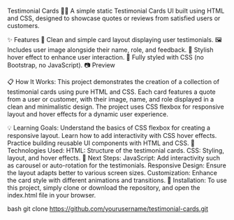 Testimonial Cards 🌟💬
A simple static Testimonial Cards UI built using HTML and CSS, designed to showcase quotes or reviews from satisfied users or customers.

✨ Features
📌 Clean and simple card layout displaying user testimonials.
🖼️ Includes user image alongside their name, role, and feedback.
🎨 Stylish hover effect to enhance user interaction.
🔘 Fully styled with CSS (no Bootstrap, no JavaScript).
📷 Preview


📋 How It Works:
This project demonstrates the creation of a collection of testimonial cards using pure HTML and CSS. Each card features a quote from a user or customer, with their image, name, and role displayed in a clean and minimalistic design. The project uses CSS flexbox for responsive layout and hover effects for a dynamic user experience.

💡 Learning Goals:
Understand the basics of CSS flexbox for creating a responsive layout.
Learn how to add interactivity with CSS hover effects.
Practice building reusable UI components with HTML and CSS.
🎯 Technologies Used:
HTML: Structure of the testimonial cards.
CSS: Styling, layout, and hover effects.
🚀 Next Steps:
JavaScript: Add interactivity such as carousel or auto-rotation for the testimonials.
Responsive Design: Ensure the layout adapts better to various screen sizes.
Customization: Enhance the card style with different animations and transitions.
🔧 Installation:
To use this project, simply clone or download the repository, and open the index.html file in your browser.

bash
git clone https://github.com/yourusername/testimonial-cards.git
